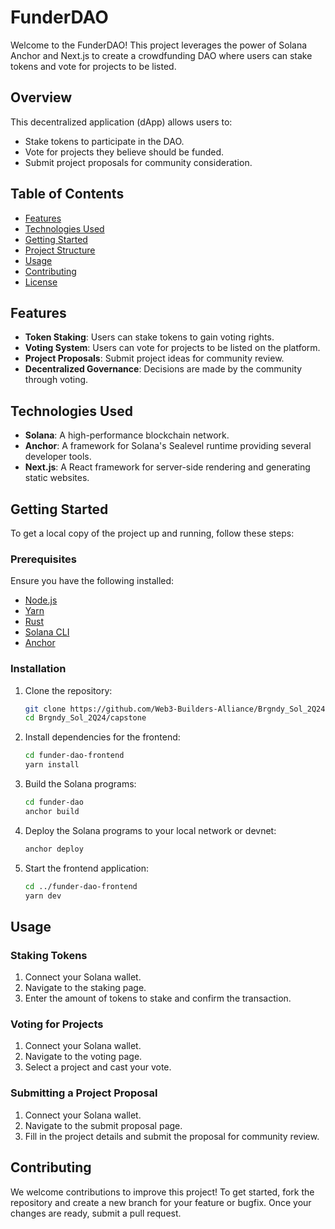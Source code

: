 # FunderDAO

Welcome to the FunderDAO! This project leverages the power of Solana Anchor and Next.js to create a crowdfunding DAO where users can stake tokens and vote for projects to be listed. 

## Overview

This decentralized application (dApp) allows users to:
- Stake tokens to participate in the DAO.
- Vote for projects they believe should be funded.
- Submit project proposals for community consideration.

## Table of Contents

- [Features](#features)
- [Technologies Used](#technologies-used)
- [Getting Started](#getting-started)
- [Project Structure](#project-structure)
- [Usage](#usage)
- [Contributing](#contributing)
- [License](#license)

## Features

- **Token Staking**: Users can stake tokens to gain voting rights.
- **Voting System**: Users can vote for projects to be listed on the platform.
- **Project Proposals**: Submit project ideas for community review.
- **Decentralized Governance**: Decisions are made by the community through voting.

## Technologies Used

- **Solana**: A high-performance blockchain network.
- **Anchor**: A framework for Solana's Sealevel runtime providing several developer tools.
- **Next.js**: A React framework for server-side rendering and generating static websites.

## Getting Started

To get a local copy of the project up and running, follow these steps:

### Prerequisites

Ensure you have the following installed:
- [Node.js](https://nodejs.org/)
- [Yarn](https://yarnpkg.com/)
- [Rust](https://www.rust-lang.org/)
- [Solana CLI](https://docs.solana.com/cli/install-solana-cli-tools)
- [Anchor](https://www.anchor-lang.com/docs/installation)

### Installation

1. Clone the repository:
   ```bash
   git clone https://github.com/Web3-Builders-Alliance/Brgndy_Sol_2Q24.git
   cd Brgndy_Sol_2Q24/capstone
   ```

2. Install dependencies for the frontend:
   ```bash
   cd funder-dao-frontend
   yarn install
   ```

3. Build the Solana programs:
   ```bash
   cd funder-dao
   anchor build
   ```

4. Deploy the Solana programs to your local network or devnet:
   ```bash
   anchor deploy
   ```

5. Start the frontend application:
   ```bash
   cd ../funder-dao-frontend
   yarn dev
   ```

## Usage

### Staking Tokens

1. Connect your Solana wallet.
2. Navigate to the staking page.
3. Enter the amount of tokens to stake and confirm the transaction.

### Voting for Projects

1. Connect your Solana wallet.
2. Navigate to the voting page.
3. Select a project and cast your vote.

### Submitting a Project Proposal

1. Connect your Solana wallet.
2. Navigate to the submit proposal page.
3. Fill in the project details and submit the proposal for community review.

## Contributing

We welcome contributions to improve this project! To get started, fork the repository and create a new branch for your feature or bugfix. Once your changes are ready, submit a pull request.
